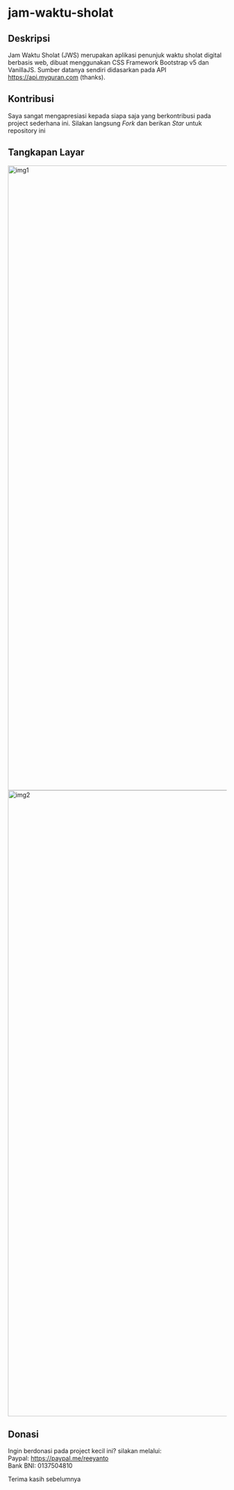 # jam-waktu-sholat

## Deskripsi
Jam Waktu Sholat (JWS) merupakan aplikasi penunjuk waktu sholat digital berbasis web, dibuat menggunakan CSS Framework Bootstrap v5 dan VanillaJS. Sumber datanya sendiri didasarkan pada API https://api.myquran.com (thanks).

## Kontribusi
Saya sangat mengapresiasi kepada siapa saja yang berkontribusi pada project sederhana ini. Silakan langsung <i>Fork</i> dan berikan <i>Star</i> untuk repository ini

## Tangkapan Layar
<img width="1439" alt="img1" src="https://user-images.githubusercontent.com/17137623/142876819-40a5f71b-f05c-47e8-962d-258769bb81a0.png">

<img width="1442" alt="img2" src="https://user-images.githubusercontent.com/17137623/142876891-587ba78a-3da8-4710-9e92-9bef83fce637.png">

## Donasi
Ingin berdonasi pada project kecil ini? silakan melalui:<br/>
Paypal: https://paypal.me/reeyanto<br/>
Bank BNI: 0137504810

Terima kasih sebelumnya
